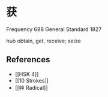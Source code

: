 # 获
Frequency 688
General Standard 1827

huò
obtain, get, receive; seize

## References
- [[HSK 4]]
- [[10 Strokes]]
- [[艸 Radical]]